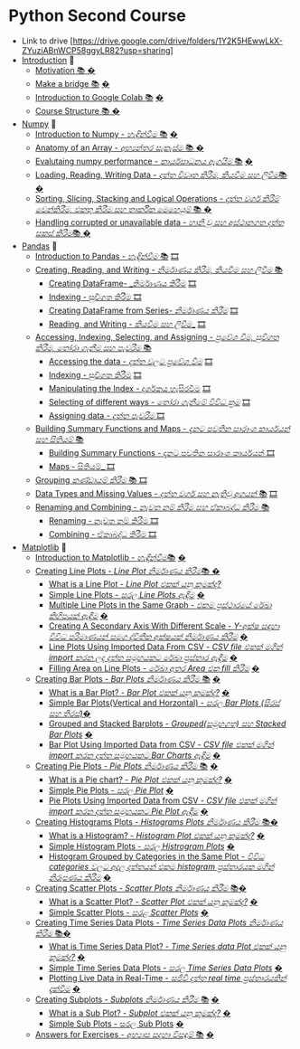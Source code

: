 # Python Second Course 
* Link to drive [https://drive.google.com/drive/folders/1Y2K5HEwwLkX-ZYuziABnWCP58ggyLR82?usp=sharing]
* [Introduction](#introduction) :dart:
  * [Motivation :books:
](#motivation) [�]()
  * [Make a bridge :books:](#make-a-bridge) [�]()
  * [Introduction to Google Colab :books:](#introduction-to-google-colab) [�]()
  * [Course Structure :books: ](#course-structure) [�]()
* [Numpy](#numpy) :dart:
  * [Introduction to Numpy - _හැඳින්වීම_ :books:](#introduction-to-numpy) [�]()
  * [Anatomy of an Array - _අභ්‍යන්තර සැකැස්ම_ :books: ](#anatomy-of-an-array) [�]()
  * [Evalutaing numpy performance - _කාර්යසාධනය ඇගයීම_ :books:](#operations-and-performance) [�]()
  * [Loading, Reading, Writing Data - _දත්ත විවෘත කිරීම, කියවීම සහ ලිවීම_:books: ](#basic-operations) [�]()
  * [Sorting, Slicing, Stacking and Logical Operations - _දත්ත වර්ග කිරීම් වෙන්කිරීම, එකතු කිරීම සහ තාර්කික මෙහෙයුම්_ :books: ](#corrupted-or-not-available-data) [�]()
  * [Handling corrupted or unavailable data - _හානි වූ සහ අස්ථානගත දත්ත සකස් කිරීම_:books: ](#basic-operations) [�]()
* [Pandas](#pandas) :dart:
  * [Introduction to Pandas - _හැඳින්වීම_ :books:](#introduction-to-pandas) [🎞️](https://drive.google.com/file/d/1waSpa4TStORZM4nXyETJd8MfXH0ftt4F/view?usp=sharing)
  * [Creating, Reading, and Writing - _නිර්මාණය කිරීම, කියවීම සහ ලිවීම_ :books: ](#creating-reading-and-writing)
      * [Creating DataFrame- _නිර්මාණය කිරීම](#creating) [🎞️](https://drive.google.com/file/d/1M8TEEc94gZzJxWkeqQF4i6HaxezW6xSg/view?usp=sharing)
      * [Indexing - සුචිගත කිරීම ](#creating) [🎞️](https://drive.google.com/file/d/1wc4G4ZmLERUywHEsZ3c9AOWHMGwL8R6n/view?usp=sharing)
      * [Creating DataFrame from Series- _නිර්මාණය කිරීම_](#creating-series) [🎞️](https://drive.google.com/file/d/1u4vu6acz-CYxMoFvudqeE4X_iA9MWa9f/view?usp=sharing)
      * [Reading, and Writing - _කියවීම සහ ලිවීම__](#reading-and-writing) [🎞️](https://drive.google.com/file/d/1CuSNi9sBbx79hpFeK0AW37zFYlfHkzu6/view?usp=sharing)
  * [Accessing, Indexing, Selecting, and Assigning - _ප්‍රවේශ වීම, සුචිගත කිරීම, තෝරා ගැනීම සහ පැවරීම_  :books:](#accessing-indexing-selecting-and-assigning)
      * [Accessing the data - _දත්ත වලට ප්‍රවේශ වීම_](#accessing-the-data) [🎞️](https://drive.google.com/file/d/1ODRGAk9JrP5FJ1tKq9K1930ozUEHMWI9/view?usp=sharing)
      * [Indexing - සුචිගත කිරීම](#indexing) [🎞️](https://drive.google.com/file/d/19QmhDN1O9UjrEpGq3ozEST0g_PLGgAkT/view?usp=sharing)
      * [Manipulating the Index - දර්ශකය හැසිරවීම](#manipulation-the-index) [🎞️](https://drive.google.com/file/d/1sbCRJx57dJ50esdcVwfb-TC6DuaANoSe/view?usp=sharing)
      * [Selecting of different ways - _තෝරා ගැනීමේ විවිධ ක්‍රම_](#selecting-of-different-ways) [🎞️](https://drive.google.com/file/d/1aYklUXwTA4MaHK_00UEGRqpu_mhjDwXd/view?usp=sharing)
      * [Assigning data - _දත්ත පැවරීම_ ](#assigning-data) [🎞️](https://drive.google.com/file/d/124fSD4OLxCJfSpcQ9oKiJbITMxEC7FJ9/view?usp=sharing)
  * [Building Summary Functions and Maps - _දැනට පවතින සාරාංශ කාර්යයන් සහ සිතියම්_ :books:](#building-summary-functions-and-maps) 
      * [Building Summary Functions - දැනට පවතින සාරාංශ කාර්යයන් ](#building_summary_function)[🎞️](https://drive.google.com/file/d/1IfRDf2byTQypirNenq6e4_TkKVR9agai/view?usp=sharing)
      * [Maps - සිතියම්_ ](#mapping)[🎞️](https://drive.google.com/file/d/1IfRDf2byTQypirNenq6e4_TkKVR9agai/view?usp=sharing)
  * [Grouping _කණ්ඩායම් කිරීම_ :books: ](#grouping) [🎞️](https://drive.google.com/file/d/1hQZFgH_uOBE8q1V-yZ7OtD_5U2VfATmW/view?usp=sharing)
  * [Data Types and Missing Values - _දත්ත වර්ග සහ නැතිවූ අගයන්_ :books:](#data-types-and-missing-values) [🎞️](https://drive.google.com/file/d/1hQZFgH_uOBE8q1V-yZ7OtD_5U2VfATmW/view?usp=sharing)
  * [Renaming and Combining - _නැවත නම් කිරීම සහ ඒකාබද්ධ කිරීම_ :books: ](#renaming-and-combining)
      * [Renaming - නැවත නම් කිරීම ](#renaming)[🎞️](https://drive.google.com/file/d/14--q8gLkhKOWwe5WH6-r8TAYRmg866WA/view?usp=sharing)
      * [Combining - ඒකාබද්ධ කිරීම ](#combining)[🎞️](https://drive.google.com/file/d/1IfRDf2byTQypirNenq6e4_TkKVR9agai/view?usp=sharing)
* [Matplotlib](#matplotlib) :dart:
  * [Introduction to Matplotlib - _හැඳින්වීම_:books:](#introduction-to-matplotlib) [�]()
  * [Creating Line Plots - _Line Plot නිර්මාණය කිරීම_:books: ](#line-plots) [�]()
    * [What is a Line Plot - _Line Plot එකක් යනු කුමක්ද?_](#what-is-line-plot)
    * [Simple Line Plots - _සරල Line Plots ඇඳීම_](#simple-line-plots) [�]()
    * [Multiple Line Plots in the Same Graph - _එකම ප්‍රස්ථාරයේ රේඛා කිහිපයක් ඇඳීම_](#multiple-line-plot-in-the-same-graph) [�]()
    * [Creating A Secondary Axis With Different Scale - _Y-අක්ෂ සඳහා විවිධ පරිමාණයන් සමග ද්විතීක අක්ෂයක් නිර්මාණය කිරීම_](#creating-a-secondary-axis-with-different-scale) [�]()
    * [Line Plots Using Imported Data From CSV -  _CSV file එකක් මගින් import කරන ලද දත්ත සමූහයකට රේඛා ප්‍රස්තාර ඇඳීම_](#line-plot-using-imported-data-from-csv) [�]()
    * [Filling Area on Line Plots - _රේඛා අතර Area එක fill කිරීම_](#filling-area-on-line-plots) [�]()
  * [Creating Bar Plots - _Bar Plots නිර්මාණය කිරීම_ :books:](#bar-charts) [�]()
    * [What is a Bar Plot? - _Bar Plot එකක් යනු කුමක්ද?_](#what-is-a-barplot) [�]()
    * [Simple Bar Plots(Vertical and Horzontal) - _සරල Bar Plots (සිරස් සහ තිරස්)_](#simple-bar-plots-vertical-and-horizontal)[�]()
    * [Grouped and Stacked Barplots - _Grouped(සමූහගත) සහ Stacked Bar Plots_](#grouped-and-stacked-barplots) [�]()
    * [Bar Plot Using Imported Data from CSV - _CSV file එකක් මගින් import කරන දත්ත සමූහයකට Bar Charts ඇඳීම_](#bar-plot-using-imported-data-from-csv) [�]()
  * [Creating Pie Plots - _Pie Plots නිර්මාණය කිරීම_ :books:](#pie-charts) [�]()
    * [What is a Pie chart? - _Pie Plot එකක් යනු කුමක්ද?_](#what-is-a-pie-plot) [�]()
    * [Simple Pie Plots - _සරල Pie Plot_](#simple-pie-plots) [�]()
    * [Pie Plots Using Imported Data from CSV - _CSV file එකක් මගින් import කරන දත්ත සමූහයකට Pie Plot ඇඳීම_](#pie-plots-using-imported-data-from-csv) [�]()
  * [Creating Histograms Plots - _Histograms Plots නිර්මාණය කිරීම_ :books:](#histogram-plots)[�]()
    * [What is a Histogram? - _Histogram Plot එකක් යනු කුමක්ද?_](#what-is-a-histogram) [�]()
    * [Simple Histogram Plots - _සරල Histrogram Plots_](#simple-histogram-plots) [�]()
    * [Histogram Grouped by Categories in the Same Plot - _විවිධ categories වලට අදාල දත්තයන් එකම histogram ප්‍රස්තාරයක මගින් නිරූපණය කිරීම_](#histogram-grouped-by-categories-in-same-plot) [�]()
  * [Creating Scatter Plots - _Scatter Plots නිර්මාණය කිරීම_ :books:](#scatter-plots)[�]()
    * [What is a Scatter Plot? - _Scatter Plot එකක් යනු කුමක්ද?_](#what-is-a-scatter-plot) [�]()
    * [Simple Scatter Plots - _සරළ Scatter Plots_](#simple-scatter-plots) [�]()
  * [Creating Time Series Data Plots - _Time Series Data Plots නිර්මාණය කිරීම_ :books:](#time-series-data-plots)[�]()
    * [What is Time Series Data Plot? - _Time Series data Plot එකක් යනු කුමක්ද?_](#what-is-a-time-series-data-plot) [�]()
    * [Simple Time Series Data Plots - _සරල Time Series Data Plots_](#simple-time-series-data-plots) [�]()
    * [Plotting Live Data in Real-Time - _සජීවී දත්ත real time ප්‍රස්තාරයකින් දැක්වීම_](#plotting-live-data-in-real-time) [�]()
  * [Creating Subplots - _Subplots නිර්මාණය කිරීම_ :books:](#subplots) [�]()
    * [What is a Sub Plot? - _Subplot එකක් යනු කුමක්ද?_](#what-is-a-subplot) [�]()
    * [Simple Sub Plots - සරල Sub Plots](#simple-subplots) [�]()
  * [Answers for Exercises - _අභ්‍යාස සදහා විසඳුම්_ :books:](#answers-for-exercises) [�]()

